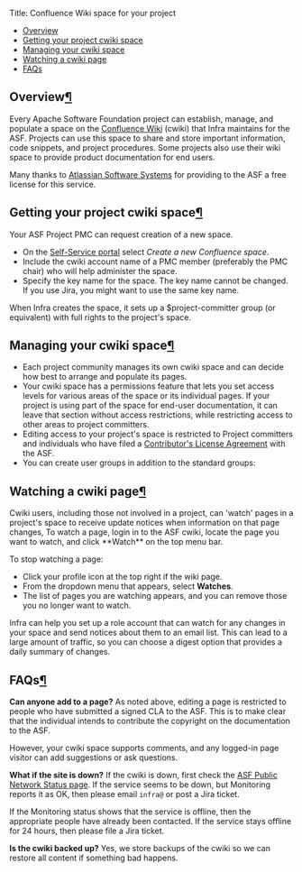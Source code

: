 Title: Confluence Wiki space for your project

  - <a href="#overview">Overview</a>
  - <a href="#getting">Getting your project cwiki space</a>
  - <a href="#managing">Managing your cwiki space</a>
  - <a href="#watching">Watching a cwiki page</a>
  - <a href="#faqs">FAQs</a>

<h2 id="overview">Overview<a class="headerlink" href="#overview" title="Permanent link">&para;</a></h2>
Every Apache Software Foundation project can establish, manage, and populate a space on the <a href="https://cwiki.apache.org/confluence/" target="_blank">Confluence Wiki</a> (cwiki) that Infra maintains for the ASF. Projects can use this space to share and store important information, code snippets, and project procedures. Some projects also use their wiki space to provide product documentation for end users.

Many thanks to <a href="http://www.atlassian.com/" target="_blank">Atlassian Software Systems</a> for providing to the ASF a free license for this service.

<h2 id="getting">Getting your project cwiki space<a class="headerlink" href="#getting" title="Permanent link">&para;</a></h2>
Your ASF Project PMC can request creation of a new space.

  - On the <a href="https://selfserve.apache.org/" target="_blank">Self-Service portal</a> select _Create a new Confluence space_.
  - Include the cwiki account name of a PMC member (preferably the PMC chair) who will help administer the space.
  - Specify the key name for the space. The key name cannot be changed. If you use Jira, you might want to use the same key name.

When Infra creates the space, it sets up a $project-committer group (or equivalent) with full rights to the project's space.

<h2 id="managing">Managing your cwiki space<a class="headerlink" href="#managing" title="Permanent link">&para;</a></h2>

  - Each project community manages its own cwiki space and can decide how best to arrange and populate its pages.
  - Your cwiki space has a permissions feature that lets you set access levels for various areas of the space or its individual pages. If your project is using part of the space for end-user documentation, it can leave that section without access restrictions, while restricting access to other areas to project committers.
  - Editing access to your project's space is restricted to Project committers and individuals who have filed a <a href="http://www.apache.org/licenses/" target="_blank">Contributor's License Agreement</a> with the ASF.
  - You can create user groups in addition to the standard groups:
  
<h2 id="watching">Watching a cwiki page<a class="headerlink" href="#watching" title="Permanent link">&para;</a></h2>
Cwiki users, including those not involved in a project, can 'watch' pages in a project's space to receive update notices when information on that page changes, To watch a page, login in to the ASF cwiki, locate the page you want to watch, and click **Watch** on the top menu bar. 

To stop watching a page:

  - Click your profile icon at the top right if the wiki page.
  - From the dropdown menu that appears, select **Watches**. 
  - The list of pages you are watching appears, and you can remove those you no longer want to watch.
  
Infra can help you set up a role account that can watch for any changes in your space and send notices about them to an email list. This can lead to a large amount of traffic, so you can choose a digest option that provides a daily summary of changes.
  
<h2 id="faqs">FAQs<a class="headerlink" href="#faqs" title="Permanent link">&para;</a></h2>

**Can anyone add to a page?** As noted above, editing a page is restricted to people who have submitted a signed CLA to the ASF. This is to make clear that the individual intends to contribute the copyright on the documentation to the ASF.

However, your cwiki space supports comments, and any logged-in page visitor can add suggestions or ask questions.

**What if the site is down?** If the cwiki is down, first check the <a href="http://monitoring.apache.org/status/" target="_blank">ASF Public Network Status page</a>. If the service seems to be down, but Monitoring reports it as OK, then please email `infra@` or post a Jira ticket.

If the Monitoring status shows that the service is offline, then the appropriate people have already been contacted. If the service stays offline for 24 hours, then please file a Jira ticket.

**Is the cwiki backed up?** Yes, we store backups of the cwiki so we can restore all content if something bad happens.
